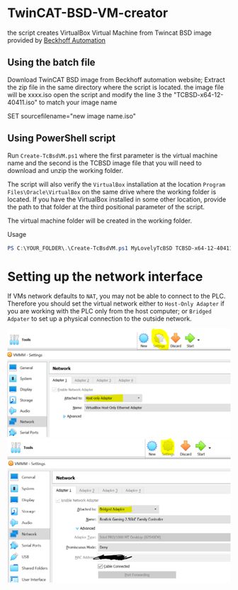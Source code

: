 # TwinCAT-BSD-VM-creator
the script creates VirtualBox Virtual Machine from Twincat BSD image provided by [Beckhoff Automation](https://www.beckhoff.com/en-en/products/ipc/software-and-tools/operating-systems/c9900-s60x-cxxxxx-0185.html)

## Using the batch file

Download TwinCAT BSD image from Beckhoff automation website;
Extract the zip file in the same directory where the script is located.
the image file will be xxxx.iso
open the script and modify the line 3 the "TCBSD-x64-12-40411.iso" to match your image name

SET sourcefilename="new image name.iso"

## Using PowerShell script

Run `Create-TcBsdVM.ps1` where the first parameter is the virtual machine name and the second is the TCBSD image file that you will need to download and unzip the working folder.

The script will also verify the `VirtualBox` installation at the location `Program Files\Oracle\VirtualBox` on the same drive where the working folder is located. If you have the VirtualBox installed in some other location, provide the path to that folder at the third positional parameter of the script.

The virtual machine folder will be created in the working folder.

Usage

~~~PowerShell
PS C:\YOUR_FOLDER\.\Create-TcBsdVM.ps1 MyLovelyTcBSD TCBSD-x64-12-40411.iso
~~~

# Setting up the network interface

If VMs network defaults to `NAT`, you may not be able to connect to the PLC. Therefore you should set the virtual network either to `Host-Only Adapter` if you are working with the PLC only from the host computer; or `Bridged Adpater` to set up a physical connection to the outside network.

![Host only](assets/pics/host-only.png)
![Bridged](assets/pics/bridged.png)





